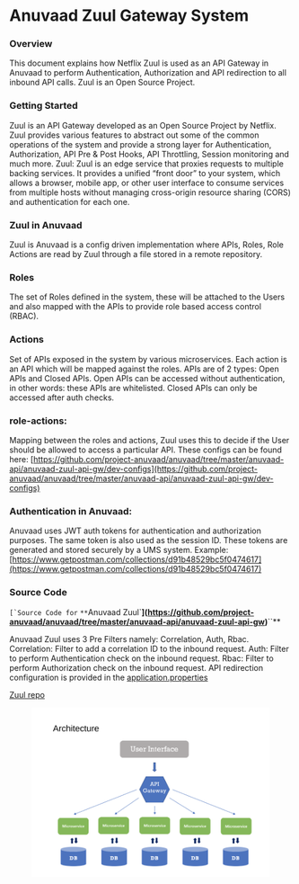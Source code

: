 # Anuvaad Zuul Gateway System



### Overview

This document explains how Netflix Zuul is used as an API Gateway in Anuvaad to perform Authentication, Authorization and API redirection to all inbound API calls. Zuul is an Open Source Project.

### Getting Started

Zuul is an API Gateway developed as an Open Source Project by Netflix. Zuul provides various features to abstract out some of the common operations of the system and provide a strong layer for Authentication, Authorization, API Pre & Post Hooks, API Throttling, Session monitoring and much more. Zuul: Zuul is an edge service that proxies requests to multiple backing services. It provides a unified “front door” to your system, which allows a browser, mobile app, or other user interface to consume services from multiple hosts without managing cross-origin resource sharing (CORS) and authentication for each one.

### Zuul in Anuvaad

Zuul is Anuvaad is a config driven implementation where APIs, Roles, Role Actions are read by Zuul through a file stored in a remote repository.

### Roles

The set of Roles defined in the system, these will be attached to the Users and also mapped with the APIs to provide role based access control (RBAC).

### Actions

Set of APIs exposed in the system by various microservices. Each action is an API which will be mapped against the roles. APIs are of 2 types: Open APIs and Closed APIs. Open APIs can be accessed without authentication, in other words: these APIs are whitelisted. Closed APIs can only be accessed after auth checks.

### role-actions:

Mapping between the roles and actions, Zuul uses this to decide if the User should be allowed to access a particular API. These configs can be found here: [https://github.com/project-anuvaad/anuvaad/tree/master/anuvaad-api/anuvaad-zuul-api-gw/dev-configs](https://github.com/project-anuvaad/anuvaad/tree/master/anuvaad-api/anuvaad-zuul-api-gw/dev-configs)

### Authentication in Anuvaad:

Anuvaad uses JWT auth tokens for authentication and authorization purposes. The same token is also used as the session ID. These tokens are generated and stored securely by a UMS system. Example: [https://www.getpostman.com/collections/d91b48529bc5f0474617](https://www.getpostman.com/collections/d91b48529bc5f0474617)

### Source Code

``[`Source Code for`` `**`Anuvaad Zuul`**](https://github.com/project-anuvaad/anuvaad/tree/master/anuvaad-api/anuvaad-zuul-api-gw)**``**

Anuvaad Zuul uses 3 Pre Filters namely: Correlation, Auth, Rbac. Correlation: Filter to add a correlation ID to the inbound request. Auth: Filter to perform Authentication check on the inbound request. Rbac: Filter to perform Authorization check on the inbound request. API redirection configuration is provided in the [application.properties](https://github.com/project-anuvaad/anuvaad/blob/master/anuvaad-api/anuvaad-zuul-api-gw/anuvaad-zuul/src/main/resources/application.properties)

[Zuul repo](https://github.com/Netflix/zuul)

<figure><img src="../.gitbook/assets/image (1).png" alt=""><figcaption></figcaption></figure>
